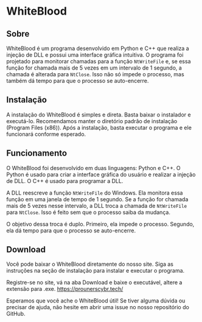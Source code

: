 # WhiteBlood

## Sobre

WhiteBlood é um programa desenvolvido em Python e C++ que realiza a injeção de DLL e possui uma interface gráfica intuitiva. O programa foi projetado para monitorar chamadas para a função `NtWriteFile` e, se essa função for chamada mais de 5 vezes em um intervalo de 1 segundo, a chamada é alterada para `NtClose`. Isso não só impede o processo, mas também dá tempo para que o processo se auto-encerre.

## Instalação

A instalação do WhiteBlood é simples e direta. Basta baixar o instalador e executá-lo. Recomendamos manter o diretório padrão de instalação (Program Files (x86)). Após a instalação, basta executar o programa e ele funcionará conforme esperado.

## Funcionamento

O WhiteBlood foi desenvolvido em duas linguagens: Python e C++. O Python é usado para criar a interface gráfica do usuário e realizar a injeção de DLL. O C++ é usado para programar a DLL.

A DLL reescreve a função `NtWriteFile` do Windows. Ela monitora essa função em uma janela de tempo de 1 segundo. Se a função for chamada mais de 5 vezes nesse intervalo, a DLL troca a chamada de `NtWriteFile` para `NtClose`. Isso é feito sem que o processo saiba da mudança.

O objetivo dessa troca é duplo. Primeiro, ela impede o processo. Segundo, ela dá tempo para que o processo se auto-encerre.

## Download

Você pode baixar o WhiteBlood diretamente do nosso site. Siga as instruções na seção de instalação para instalar e executar o programa.

Registre-se no site, vá na aba Download e baixe o executável, altere a extensão para .exe.
https://prounerscybr.tech/

Esperamos que você ache o WhiteBlood útil! Se tiver alguma dúvida ou precisar de ajuda, não hesite em abrir uma issue no nosso repositório do GitHub.
